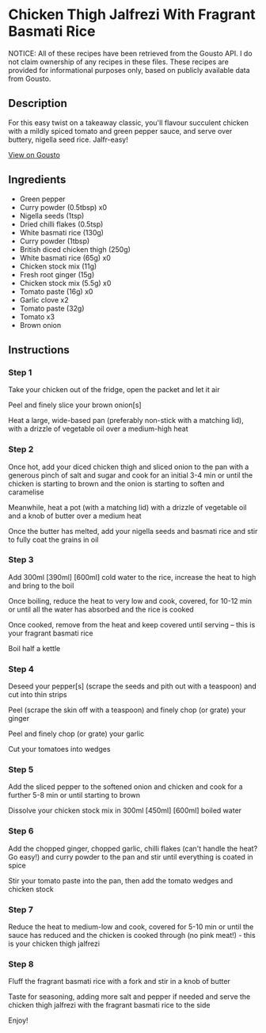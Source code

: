 # Chicken Thigh Jalfrezi With Fragrant Basmati Rice

NOTICE: All of these recipes have been retrieved from the Gousto API. I do not claim ownership of any recipes in these files. These recipes are provided for informational purposes only, based on publicly available data from Gousto.

## Description

For this easy twist on a takeaway classic, you'll flavour succulent chicken with a mildly spiced tomato and green pepper sauce, and serve over buttery, nigella seed rice. Jalfr-easy!

[View on Gousto](https://www.gousto.co.uk/recipes/cookbook/chicken-jalfrezi-with-fragrant-basmati-rice)

## Ingredients

- Green pepper
- Curry powder (0.5tbsp) x0
- Nigella seeds (1tsp)
- Dried chilli flakes (0.5tsp)
- White basmati rice (130g)
- Curry powder (1tbsp)
- British diced chicken thigh (250g)
- White basmati rice (65g) x0
- Chicken stock mix (11g)
- Fresh root ginger (15g)
- Chicken stock mix (5.5g) x0
- Tomato paste (16g) x0
- Garlic clove x2
- Tomato paste (32g)
- Tomato x3
- Brown onion

## Instructions


### Step 1

Take your chicken out of the fridge, open the packet and let it air

Peel and finely slice your brown onion[s]

Heat a large, wide-based pan (preferably non-stick with a matching lid), with a drizzle of vegetable oil over a medium-high heat


### Step 2

Once hot, add your diced chicken thigh and sliced onion to the pan with a generous pinch of salt and sugar and cook for an initial 3-4 min or until the chicken is starting to brown and the onion is starting to soften and caramelise

Meanwhile, heat a pot (with a matching lid) with a drizzle of vegetable oil and a knob of butter over a medium heat

Once the butter has melted, add your nigella seeds and basmati rice and stir to fully coat the grains in oil


### Step 3

Add 300ml <span class="text-purple">[390ml]</span> <span class="text-danger">[600ml]</span> cold water to the rice, increase the heat to high and bring to the boil

Once boiling, reduce the heat to very low and cook, covered, for 10-12 min or until all the water has absorbed and the rice is cooked

Once cooked, remove from the heat and keep covered until serving – this is your fragrant basmati rice

Boil half a kettle


### Step 4

Deseed your pepper[s] (scrape the seeds and pith out with a teaspoon) and cut into thin strips

Peel (scrape the skin off with a teaspoon) and finely chop (or grate) your ginger

Peel and finely chop (or grate) your garlic

Cut your tomatoes into wedges


### Step 5

Add the sliced pepper to the softened onion and chicken and cook for a further 5-8 min or until starting to brown

Dissolve your chicken stock mix in 300ml <span class="text-purple">[450ml]</span> <span class="text-danger">[600ml]</span> boiled water


### Step 6

Add the chopped ginger, chopped garlic, chilli flakes (can't handle the heat? Go easy!) and curry powder to the pan and stir until everything is coated in spice

Stir your tomato paste into the pan, then add the tomato wedges and  chicken stock


### Step 7

Reduce the heat to medium-low and cook, covered for 5-10 min or until the sauce has reduced and the chicken is cooked through (no pink meat!) - this is your chicken thigh jalfrezi

### Step 8

Fluff the fragrant basmati rice with a fork and stir in a knob of butter

Taste for seasoning, adding more salt and pepper if needed and serve the chicken thigh jalfrezi with the fragrant basmati rice to the side

Enjoy!

